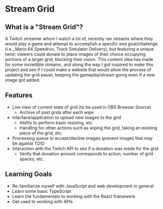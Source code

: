 # Stream Grid

## What is a "Stream Grid"?

A Twitch streamer whom I watch a lot of, recently ran streams where they would play a game and attempt to accomplish a
specific end goal/challenge (i.e., Mario 64 Speedrun, Truck Simulator Delivery), but featuring a unique twist: viewers
could donate to place images of their choice occupying portions of a larger grid,
blocking their vision.
This content idea has made for some incredible streams, and along the way I got inspired to make this project and see if
I could make a website that would allow the process of updating the grid easier, keeping the gameplay/stream going even
if a new image got added.

## Features
- Live view of current state of grid (to be used in OBS Browser Source)
  - Archive of past grids after each wipe
- Interface/application to upload new images to the grid
  - Ability to perform basic resizing, etc.
  - Handling for other actions such as wiping the grid, taking an existing piece of the grid, etc.
- Processing queue to accept/decline images (prevent images that may be against TOS)
- Interaction with the Twitch API to see if a donation was made for the grid
  - Verify that donation amount corresponds to action, number of grid spaces, etc.

## Learning Goals
- Re-familiarize myself with JavaScript and web development in general
- Learn some basic TypeScript 
- Learn the fundamentals to working with the React framework
- Get used to working with APIs

